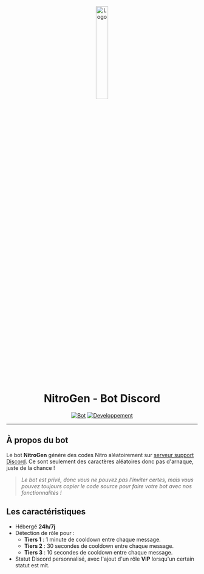<div align="center">
  <a href="https://dsc.gg/nitrogenbot"><img src="https://github.com/20syldev/nitrogen/blob/main/src/nitrogen.png" alt="Logo" width="25%" height="auto"></a>

# NitroGen - Bot Discord
  [![Bot](https://custom-icon-badges.demolab.com/badge/Bot%20:-v1.1.0-6479ee?logo=nitrogen&labelColor=23272A)](https://github.com/20syldev/nitrogen/releases/latest)
  [![Developpement](https://img.shields.io/badge/Développement%20:-Terminé-37a658?labelColor=23272A)](https://dsc.gg/nitrogenbot)
</div>

---

## À propos du bot
Le bot **NitroGen** génère des codes Nitro aléatoirement sur [serveur support Discord](https://dsc.gg/nitrogenbot). Ce sont seulement des caractères aléatoires donc pas d'arnaque, juste de la chance !
> *Le bot est privé, donc vous ne pouvez pas l'inviter certes, mais vous pouvez toujours copier le code source pour faire votre bot avec nos fonctionnalités !*

## Les caractéristiques
- Hébergé **24h/7j**
- Détection de rôle pour :
  - **Tiers 1** : 1 minute de cooldown entre chaque message.
  - **Tiers 2** : 30 secondes de cooldown entre chaque message.
  - **Tiers 3** : 10 secondes de cooldown entre chaque message.
- Statut Discord personnalisé, avec l'ajout d'un rôle **VIP** lorsqu'un certain statut est mit.
